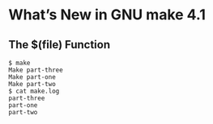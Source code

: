 # What’s New in GNU make 4.1

## The $(file) Function

```
$ make
Make part-three
Make part-one
Make part-two
$ cat make.log
part-three
part-one
part-two

```
